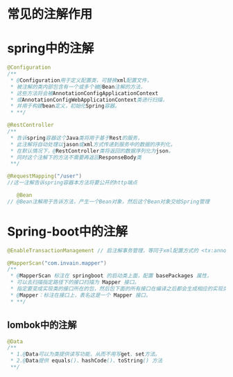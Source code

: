 # 常见的注解作用



# spring中的注解

```java
@Configuration
/**
 * @Configuration用于定义配置类，可替换xml配置文件，
 * 被注解的类内部包含有一个或多个被@Bean注解的方法，
 * 这些方法将会被AnnotationConfigApplicationContext
 * 或AnnotationConfigWebApplicationContext类进行扫描，
 * 并用于构建bean定义，初始化Spring容器。
 * **/
```

```java
@RestController
/**
 * 告诉spring容器这个Java类将用于基于Rest的服务，
 * 此注解将自动处理以jason或xml方式传递到服务中的数据的序列化，
 * 在默认情况下，@RestController类将返回的数据序列化为json，
 * 同时这个注解下的方法不需要再返回ResponseBody类
 **/
```

```java
@RequestMapping("/user")
//这一注解告诉spring容器本方法将要公开的http端点
```

```java
   @Bean
// @Bean注解用于告诉方法，产生一个Bean对象，然后这个Bean对象交给Spring管理
```



# Spring-boot中的注解

```java
@EnableTransactionManagement // 启注解事务管理，等同于xml配置方式的 <tx:annotation-driven />
```


``` java
@MapperScan("com.invain.mapper")
/**
 * @MapperScan 标注在 springboot 的启动类上面，配置 basePackages 属性，
 * 可以去扫描指定路径下的接口扫描为 Mapper 接口。
 * 指定要变成实现类的接口所在的包，然后包下面的所有接口在编译之后都会生成相应的实现类
 * @Mapper：标注在接口上，表名这是一个 Mapper 接口。
 * **/
```









## lombok中的注解

```java
@Data
/**
 * 1.@Data可以为类提供读写功能，从而不用写get、set方法。
 * 2.@Data提供 equals()、hashCode()、toString() 方法
 **/
```